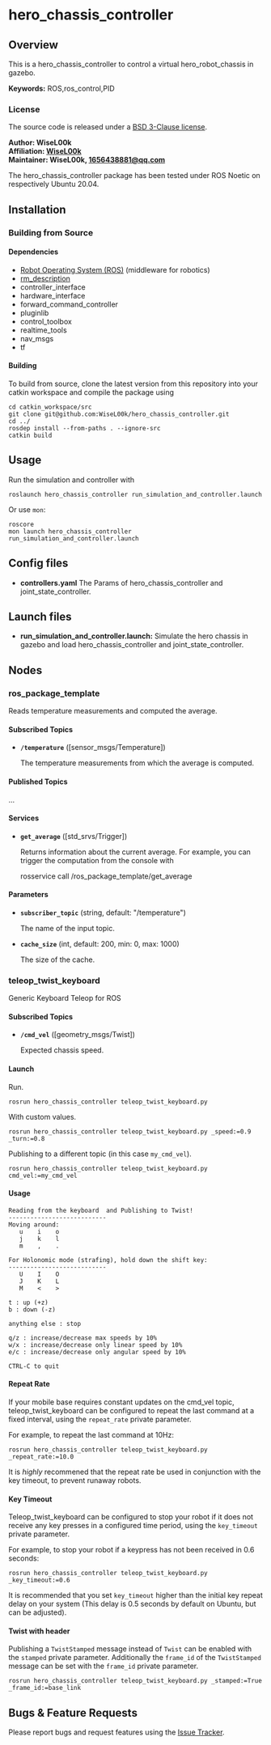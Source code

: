 # hero_chassis_controller

## Overview

This is a hero_chassis_controller to control a virtual hero_robot_chassis in gazebo.

**Keywords:** ROS,ros_control,PID

### License

The source code is released under a [BSD 3-Clause license](LICENSE).

**Author: WiseL00k<br />
Affiliation: [WiseL00k](https://github.com/WiseL00k)<br />
Maintainer: WiseL00k, 1656438881@qq.com**

The hero_chassis_controller package has been tested under ROS Noetic on respectively Ubuntu 20.04.

## Installation

### Building from Source

#### Dependencies

- [Robot Operating System (ROS)](http://wiki.ros.org) (middleware for robotics)
- [rm_description](https://github.com/YoujianWu/rm_description_for_task.git)
- controller_interface
- hardware_interface
- forward_command_controller
- pluginlib
- control_toolbox
- realtime_tools
- nav_msgs
- tf

#### Building

To build from source, clone the latest version from this repository into your catkin workspace and compile the package
using

	cd catkin_workspace/src
	git clone git@github.com:WiseL00k/hero_chassis_controller.git
	cd ../
	rosdep install --from-paths . --ignore-src
	catkin build

## Usage

Run the simulation and controller with

	roslaunch hero_chassis_controller run_simulation_and_controller.launch

Or use `mon`:

```
roscore
mon launch hero_chassis_controller run_simulation_and_controller.launch
```

## Config files

* **controllers.yaml** The Params of hero_chassis_controller and joint_state_controller.

## Launch files

* **run_simulation_and_controller.launch:** Simulate the hero chassis in gazebo and load hero_chassis_controller and
  joint_state_controller.

## Nodes

### ros_package_template

Reads temperature measurements and computed the average.

#### Subscribed Topics

* **`/temperature`** ([sensor_msgs/Temperature])

  The temperature measurements from which the average is computed.

#### Published Topics

...

#### Services

* **`get_average`** ([std_srvs/Trigger])

  Returns information about the current average. For example, you can trigger the computation from the console with

  	rosservice call /ros_package_template/get_average

#### Parameters

* **`subscriber_topic`** (string, default: "/temperature")

  The name of the input topic.

* **`cache_size`** (int, default: 200, min: 0, max: 1000)

  The size of the cache.

### teleop_twist_keyboard

Generic Keyboard Teleop for ROS

#### Subscribed Topics

- **`/cmd_vel`** ([geometry_msgs/Twist])

  Expected chassis speed.

#### Launch

Run.

```
rosrun hero_chassis_controller teleop_twist_keyboard.py
```

With custom values.

```
rosrun hero_chassis_controller teleop_twist_keyboard.py _speed:=0.9 _turn:=0.8
```

Publishing to a different topic (in this case `my_cmd_vel`).

```
rosrun hero_chassis_controller teleop_twist_keyboard.py cmd_vel:=my_cmd_vel
```

#### Usage

```
Reading from the keyboard  and Publishing to Twist!
---------------------------
Moving around:
   u    i    o
   j    k    l
   m    ,    .

For Holonomic mode (strafing), hold down the shift key:
---------------------------
   U    I    O
   J    K    L
   M    <    >

t : up (+z)
b : down (-z)

anything else : stop

q/z : increase/decrease max speeds by 10%
w/x : increase/decrease only linear speed by 10%
e/c : increase/decrease only angular speed by 10%

CTRL-C to quit
```

#### Repeat Rate

If your mobile base requires constant updates on the cmd\_vel topic, teleop\_twist\_keyboard can be configured to repeat
the last command at a fixed interval, using the `repeat_rate` private parameter.

For example, to repeat the last command at 10Hz:

```
rosrun hero_chassis_controller teleop_twist_keyboard.py _repeat_rate:=10.0
```

It is _highly_ recommened that the repeat rate be used in conjunction with the key timeout, to prevent runaway robots.

#### Key Timeout

Teleop\_twist\_keyboard can be configured to stop your robot if it does not receive any key presses in a configured time
period, using the `key_timeout` private parameter.

For example, to stop your robot if a keypress has not been received in 0.6 seconds:

```
rosrun hero_chassis_controller teleop_twist_keyboard.py _key_timeout:=0.6
```

It is recommended that you set `key_timeout` higher than the initial key repeat delay on your system (This delay is 0.5
seconds by default on Ubuntu, but can be adjusted).

#### Twist with header

Publishing a `TwistStamped` message instead of `Twist` can be enabled with the `stamped` private parameter. Additionally
the `frame_id` of the `TwistStamped` message can be set with the `frame_id` private parameter.

```
rosrun hero_chassis_controller teleop_twist_keyboard.py _stamped:=True _frame_id:=base_link
```

## Bugs & Feature Requests

Please report bugs and request features using the [Issue Tracker](https://github.com/gdut-dynamic-x/rm_template/issues).


[ROS]: http://www.ros.org

[rviz]: http://wiki.ros.org/rviz

[Eigen]: http://eigen.tuxfamily.org

